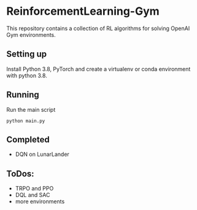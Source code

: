 # ReinforcementLearning-Gym
This repository contains a collection of RL algorithms for solving OpenAI Gym environments.

## Setting up
Install Python 3.8, PyTorch and create a virtualenv or conda environment with python 3.8.


## Running
Run the main script
```
python main.py
```

## Completed
- DQN on LunarLander

## ToDos:
- TRPO and PPO
- DQL and SAC
- more environments
